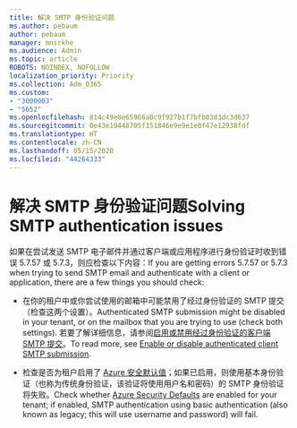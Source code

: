 ```yaml
---
title: 解决 SMTP 身份验证问题
ms.author: pebaum
author: pebaum
manager: mnirkhe
ms.audience: Admin
ms.topic: article
ROBOTS: NOINDEX, NOFOLLOW
localization_priority: Priority
ms.collection: Adm_O365
ms.custom:
- "3000003"
- "5652"
ms.openlocfilehash: 814c49e8e65966a0c9f927b1f7bfb03d3dc3d637
ms.sourcegitcommit: 0e43e19448705f151846e9e9e1e0f47e12938fdf
ms.translationtype: HT
ms.contentlocale: zh-CN
ms.lasthandoff: 05/15/2020
ms.locfileid: "44264333"
---
```

# <a name="solving-smtp-authentication-issues"></a><span data-ttu-id="995da-102">解决 SMTP 身份验证问题</span><span class="sxs-lookup"><span data-stu-id="995da-102">Solving SMTP authentication issues</span></span>

<span data-ttu-id="995da-103">如果在尝试发送 SMTP 电子邮件并通过客户端或应用程序进行身份验证时收到错误 5.7.57 或 5.7.3，则应检查以下内容：</span><span class="sxs-lookup"><span data-stu-id="995da-103">If you are getting errors 5.7.57 or 5.7.3 when trying to send SMTP email and authenticate with a client or application, there are a few things you should check:</span></span>

- <span data-ttu-id="995da-104">在你的租户中或你尝试使用的邮箱中可能禁用了经过身份验证的 SMTP 提交（检查这两个设置）。</span><span class="sxs-lookup"><span data-stu-id="995da-104">Authenticated SMTP submission might be disabled in your tenant, or on the mailbox that you are trying to use (check both settings).</span></span> <span data-ttu-id="995da-105">若要了解详细信息，请参阅[启用或禁用经过身份验证的客户端 SMTP 提交](https://docs.microsoft.com/exchange/clients-and-mobile-in-exchange-online/authenticated-client-smtp-submission)。</span><span class="sxs-lookup"><span data-stu-id="995da-105">To read more, see [Enable or disable authenticated client SMTP submission](https://docs.microsoft.com/exchange/clients-and-mobile-in-exchange-online/authenticated-client-smtp-submission).</span></span>

- <span data-ttu-id="995da-106">检查是否为租户启用了 [Azure 安全默认值](https://docs.microsoft.com/azure/active-directory/fundamentals/concept-fundamentals-security-defaults)；如果已启用，则使用基本身份验证（也称为传统身份验证，该验证将使用用户名和密码）的 SMTP 身份验证将失败。</span><span class="sxs-lookup"><span data-stu-id="995da-106">Check whether [Azure Security Defaults](https://docs.microsoft.com/azure/active-directory/fundamentals/concept-fundamentals-security-defaults) are enabled for your tenant; if enabled, SMTP authentication using basic authentication (also known as legacy; this will use username and password) will fail.</span></span>
